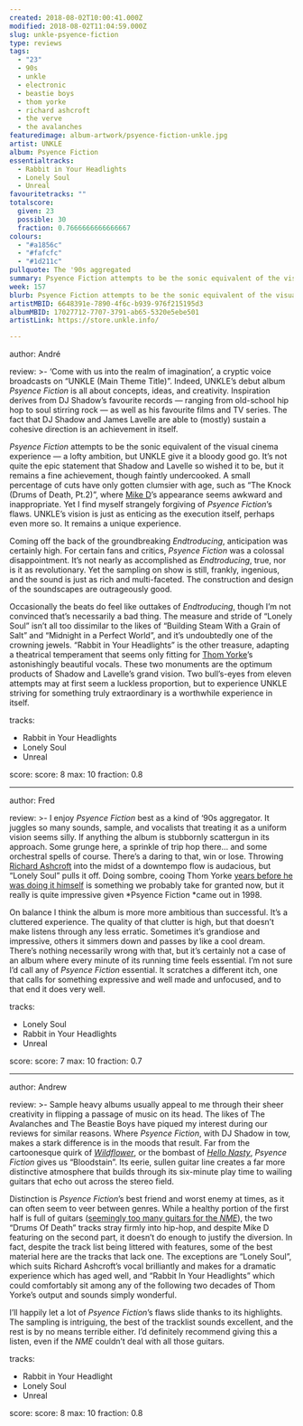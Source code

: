 ```yaml
---
created: 2018-08-02T10:00:41.000Z
modified: 2018-08-02T11:04:59.000Z
slug: unkle-psyence-fiction
type: reviews
tags:
  - "23"
  - 90s
  - unkle
  - electronic
  - beastie boys
  - thom yorke
  - richard ashcroft
  - the verve
  - the avalanches
featuredimage: album-artwork/psyence-fiction-unkle.jpg
artist: UNKLE
album: Psyence Fiction
essentialtracks:
  - Rabbit in Your Headlights
  - Lonely Soul
  - Unreal
favouritetracks: ""
totalscore:
  given: 23
  possible: 30
  fraction: 0.7666666666666667
colours:
  - "#a1856c"
  - "#fafcfc"
  - "#1d211c"
pullquote: The '90s aggregated
summary: Psyence Fiction attempts to be the sonic equivalent of the visual cinema experience — a lofty ambition, but UNKLE give it a bloody good go. It’s not quite the epic statement that Shadow and Lavelle so wished it to be, but it remains a fine achievement.
week: 157
blurb: Psyence Fiction attempts to be the sonic equivalent of the visual cinema experience — a lofty ambition, but UNKLE give it a bloody good go.
artistMBID: 6648391e-7890-4f6c-b939-976f215195d3
albumMBID: 17027712-7707-3791-ab65-5320e5ebe501
artistLink: https://store.unkle.info/

---
```


author: André

review: >-
  ‘Come with us into the realm of imagination’, a cryptic voice broadcasts on “UNKLE (Main Theme Title)”. Indeed, UNKLE’s debut album *Psyence Fiction* is all about concepts, ideas, and creativity. Inspiration derives from DJ Shadow’s favourite records — ranging from old-school hip hop to soul stirring rock — as well as his favourite films and TV series. The fact that DJ Shadow and James Lavelle are able to (mostly) sustain a cohesive direction is an achievement in itself. 
  
  *Psyence Fiction* attempts to be the sonic equivalent of the visual cinema experience — a lofty ambition, but UNKLE give it a bloody good go. It’s not quite the epic statement that Shadow and Lavelle so wished it to be, but it remains a fine achievement, though faintly undercooked. A small percentage of cuts have only gotten clumsier with age, such as “The Knock (Drums of Death, Pt.2)”, where [Mike D](/reviews/beastie-boys-hello-nasty/)’s appearance seems awkward and inappropriate. Yet I find myself strangely forgiving of *Psyence Fiction*’s flaws. UNKLE’s vision is just as enticing as the execution itself, perhaps even more so. It remains a unique experience.

  Coming off the back of the groundbreaking *Endtroducing*, anticipation was certainly high. For certain fans and critics, *Psyence Fiction* was a colossal disappointment. It’s not nearly as accomplished as *Endtroducing*, true, nor is it as revolutionary. Yet the sampling on show is still, frankly, ingenious, and the sound is just as rich and multi-faceted. The construction and design of the soundscapes are outrageously good. 
  
  Occasionally the beats do feel like outtakes of *Endtroducing*, though I’m not convinced that’s necessarily a bad thing. The measure and stride of “Lonely Soul” isn’t all too dissimilar to the likes of “Building Steam With a Grain of Salt” and “Midnight in a Perfect World”, and it’s undoubtedly one of the crowning jewels. “Rabbit in Your Headlights” is the other treasure, adapting a theatrical temperament that seems only fitting for [Thom Yorke](/reviews/thom-yorke-the-eraser/)’s astonishingly beautiful vocals. These two monuments are the optimum products of Shadow and Lavelle’s grand vision. Two bull’s-eyes from eleven attempts may at first seem a luckless proportion, but to experience UNKLE striving for something truly extraordinary is a worthwhile experience in itself.

tracks:
  - Rabbit in Your Headlights
  - ­­Lonely Soul
  - ­­Unreal

score:
  score: 8
  max: 10
  fraction: 0.8

---
author: Fred

review: >-
  I enjoy *Psyence Fiction* best as a kind of ‘90s aggregator. It juggles so many sounds, sample, and vocalists that treating it as a uniform vision seems silly. If anything the album is stubbornly scattergun in its approach. Some grunge here, a sprinkle of trip hop there… and some orchestral spells of course. There’s a daring to that, win or lose. Throwing [Richard Ashcroft](/reviews/the-verve-urban-hymns/) into the midst of a downtempo flow is audacious, but “Lonely Soul” pulls it off. Doing sombre, cooing Thom Yorke [years before he was doing it himself](/reviews/thom-yorke-the-eraser/>) is something we probably take for granted now, but it really is quite impressive given *Psyence Fiction *came out in 1998.

  On balance I think the album is more more ambitious than successful. It’s a cluttered experience. The quality of that clutter is high, but that doesn’t make listens through any less erratic. Sometimes it’s grandiose and impressive, others it simmers down and passes by like a cool dream. There’s nothing necessarily wrong with that, but it’s certainly not a case of an album where every minute of its running time feels essential. I’m not sure I’d call any of *Psyence Fiction* essential. It scratches a different itch, one that calls for something expressive and well made and unfocused, and to that end it does very well.

tracks:
  - Lonely Soul
  - ­­Rabbit in Your Headlights
  - ­­Unreal

score:
  score: 7
  max: 10
  fraction: 0.7

---
author: Andrew

review: >-
  Sample heavy albums usually appeal to me through their sheer creativity in flipping a passage of music on its head. The likes of The Avalanches and The Beastie Boys have piqued my interest during our reviews for similar reasons. Where *Psyence Fiction*, with DJ Shadow in tow, makes a stark difference is in the moods that result. Far from the cartoonesque quirk of [*Wildflower*](<reviews/the-avalanches-wildflower/>), or the bombast of [*Hello Nasty*](<reviews/beastie-boys-hello-nasty/>), *Psyence Fiction* gives us “Bloodstain”. Its eerie, sullen guitar line creates a far more distinctive atmosphere that builds through its six-minute play time to wailing guitars that echo out across the stereo field. 
  
  Distinction is *Psyence Fiction*’s best friend and worst enemy at times, as it can often seem to veer between genres. While a healthy portion of the first half is full of guitars ([seemingly too many guitars for the *NME*](https://web.archive.org/web/20000615085934/http://www.nme.com/reviews/reviews/19980719150825reviews.html)), the two “Drums Of Death” tracks stray firmly into hip-hop, and despite Mike D featuring on the second part, it doesn’t do enough to justify the diversion. In fact, despite the track list being littered with features, some of the best material here are the tracks that lack one. The exceptions are “Lonely Soul”, which suits Richard Ashcroft’s vocal brilliantly and makes for a dramatic experience which has aged well, and “Rabbit In Your Headlights” which could comfortably sit among any of the following two decades of Thom Yorke’s output and sounds simply wonderful. 
  
  I’ll happily let a lot of *Psyence Fiction*’s flaws slide thanks to its highlights. The sampling is intriguing, the best of the tracklist sounds excellent, and the rest is by no means terrible either. I’d definitely recommend giving this a listen, even if the *NME* couldn’t deal with all those guitars.

tracks:
  - Rabbit in Your Headlight
  - ­­Lonely Soul
  - ­­Unreal
  
score:
  score: 8
  max: 10
  fraction: 0.8

